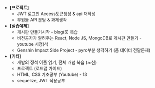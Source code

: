 - **[프로젝트]**
    - JWT 로그인 Access토큰생성 & api 재작성
    - 부원들 API 분담 & 과제생각
- **[실습예제]**
    - 게시판 만들기시작 - blog(6) 복습
    - 비전공자가 알려주는 React, Node JS, MongoDB로 게시판 만들기 - youtube 시청(4)
    - Genshin Impact Side Project - pyro부분 생각하기 (폼 데이터 전달문제)
- **[기타]**
    - 개발의 정석 어플 읽기, 전체 개념 복습 (노션)
    - 프로젝트 (로드맵 가이드)
    - HTML, CSS 기초공부 (Youtube) - 13
    - sequelize, JWT 적용공부
